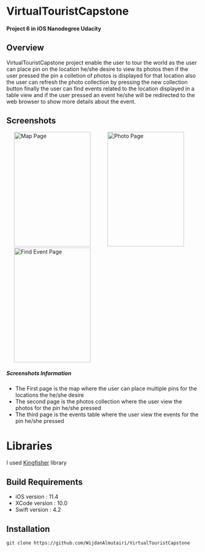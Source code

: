 # VirtualTouristCapstone

#### Project 6 in iOS Nanodegree Udacity

## Overview

   VirtualTouristCapstone project enable the user to tour the world as the user can place pin on the location he/she desire
   to view its photos then if the user pressed the pin a colletion of photos is displayed for that location also the 
   user can refresh the photo collection by pressing the new collection button finally the user can find events related
   to the location displayed in a table view and if the user pressed an event he/she will be redirected to the web
   browser to show more details about the event.  

## Screenshots 

<p float="left">
     <img  title="Map Page" src="https://drive.google.com/uc?id=1m6dmMHB1Hi3_BGUXozuiYMyrUIrgrBr2" width="200" height="300" hspace="20" />  
  <img title="Photo Page" src="https://drive.google.com/uc?id=1Ax4e8IWN7DWGD96Y4Q-nWRH1WbGhsGNA" width="200" height="300" hspace="20" />
  <img title="Find Event Page" src="https://drive.google.com/uc?id=1lIpSsHVUdWn-wacFIWCN_hTagEA6JXAu" width="200" height="300" hspace="20" />
</p>

   ##### Screenshots Information
   <ul>
        <li>The First page is the map where the user can place multiple pins for the locations the he/she desire </li>
        <li>The second page is the photos collection where the user view the photos for the pin he/she pressed </li>
        <li>The third page is the events table where the user view the events for the pin he/she pressed</li>
    </ul> 

# Libraries

I used [Kingfisher](https://github.com/onevcat/Kingfisher) library

## Build Requirements

<ul>
  <li>iOS version : 11.4</li>
  <li>XCode version : 10.0</li>
  <li>Swift version : 4.2 </li>
</ul> 


## Installation

`git clone https://github.com/WijdanAlmutairi/VirtualTouristCapstone`
